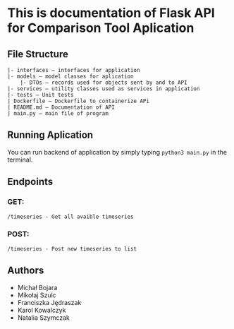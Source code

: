 # This is documentation of Flask API for Comparison Tool Aplication

## File Structure 
```
|- interfaces – interfaces for application
|- models – model classes for aplication
    |- DTOs – records used for objects sent by and to API
|- services – utility classes used as services in application
|- tests – Unit tests
| Dockerfile – Dockerfile to containerize APi
| README.md – Documentation of API
| main.py – main file of program
```
## Running Aplication
You can run backend of application by simply typing `python3 main.py` in the terminal.

## Endpoints
### GET:
    /timeseries - Get all avaible timeseries

### POST:
    /timeseries - Post new timeseries to list

## Authors
- Michał Bojara 
- Mikołaj Szulc
- Franciszka Jędraszak
- Karol Kowalczyk 
- Natalia Szymczak